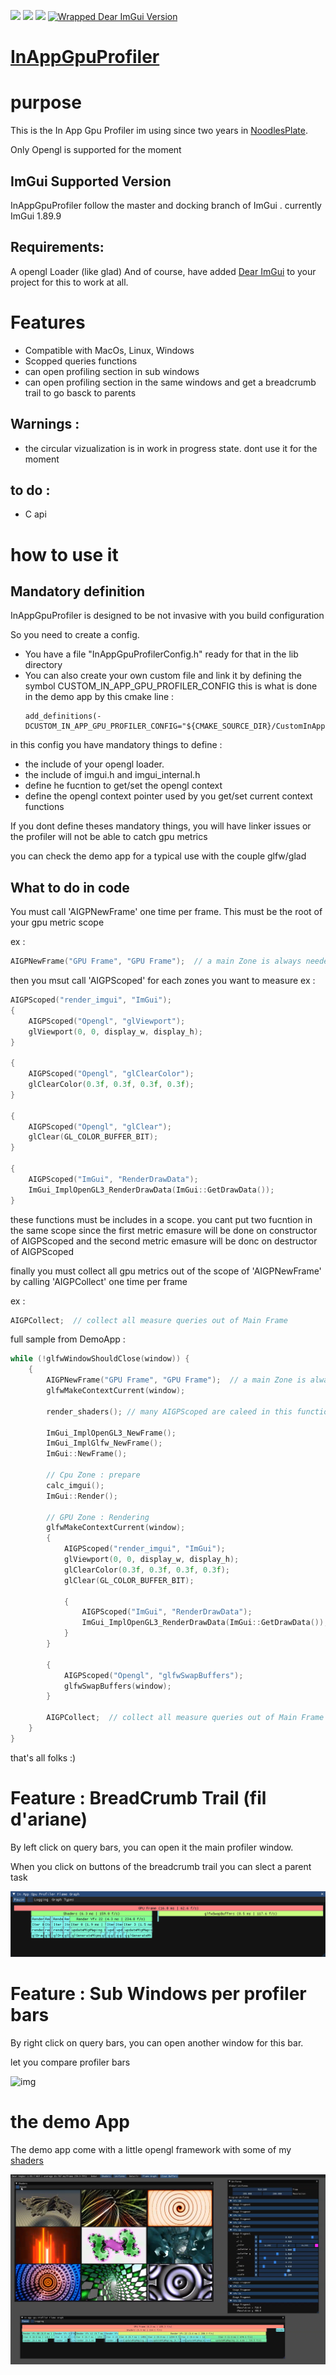 [<img src="https://github.com/aiekick/ImAppGpuProfiler/workflows/Win/badge.svg"/>](https://github.com/aiekick/ImAppGpuProfiler/actions?query=workflow%3AWin)
[<img src="https://github.com/aiekick/ImAppGpuProfiler/workflows/Linux/badge.svg"/>](https://github.com/aiekick/ImAppGpuProfiler/actions?query=workflow%3ALinux)
[<img src="https://github.com/aiekick/ImAppGpuProfiler/workflows/Osx/badge.svg"/>](https://github.com/aiekick/ImAppGpuProfiler/actions?query=workflow%3AOsx)
[![Wrapped Dear ImGui Version](https://img.shields.io/badge/Dear%20ImGui%20Version-1.89.9-blue.svg)](https://github.com/ocornut/imgui)

# [InAppGpuProfiler](https://github.com/aiekick/InAppGpuProfiler)

# purpose

This is the In App Gpu Profiler im using since two years in [NoodlesPlate](https://github.com/aiekick/NoodlesPlate).

Only Opengl is supported for the moment

## ImGui Supported Version

InAppGpuProfiler follow the master and docking branch of ImGui . currently ImGui 1.89.9

## Requirements:

A opengl Loader (like glad)
And of course, have added [Dear ImGui](https://github.com/ocornut/imgui) to your project for this to work at all.

# Features

- Compatible with MacOs, Linux, Windows
- Scopped queries functions
- can open profiling section in sub windows
- can open profiling section in the same windows and get a breadcrumb trail to go basck to parents

## Warnings : 
- the circular vizualization is in work in progress state. dont use it for the moment

## to do :
- C api

# how to use it

## Mandatory definition

InAppGpuProfiler is designed to be not invasive with you build configuration

So you need to create a config.

* You have a file "InAppGpuProfilerConfig.h" ready for that in the lib directory
* You can also create your own custom file and link it by defining the symbol CUSTOM_IN_APP_GPU_PROFILER_CONFIG
  this is what is done in the demo app by this cmake line :
  ```
  add_definitions(-DCUSTOM_IN_APP_GPU_PROFILER_CONFIG="${CMAKE_SOURCE_DIR}/CustomInAppGpuProfiler.h")
  ```

in this config you have mandatory things to define :
- the include of your opengl loader.
- the include of imgui.h and imgui_internal.h
- define he fucntion to get/set the opengl context
- define the opengl context pointer used by you get/set current context functions

If you dont define theses mandatory things, you will have linker issues or the profiler will not be able to catch gpu metrics

you can check the demo app for a typical use with the couple glfw/glad
 
## What to do in code

You must call 'AIGPNewFrame' one time per frame. 
This must be the root of your gpu metric scope

ex :
```cpp
AIGPNewFrame("GPU Frame", "GPU Frame");  // a main Zone is always needed                
```

then you msut call 'AIGPScoped' for each zones you want to measure
ex :
```cpp
AIGPScoped("render_imgui", "ImGui");
{
	AIGPScoped("Opengl", "glViewport");
	glViewport(0, 0, display_w, display_h);
}

{
	AIGPScoped("Opengl", "glClearColor");
	glClearColor(0.3f, 0.3f, 0.3f, 0.3f);
}

{
	AIGPScoped("Opengl", "glClear");
	glClear(GL_COLOR_BUFFER_BIT);
}

{
	AIGPScoped("ImGui", "RenderDrawData");
	ImGui_ImplOpenGL3_RenderDrawData(ImGui::GetDrawData());
}     
```

these functions must be includes in a scope.
you cant put two fucntion in the same scope
since the first metric emasure will be done on constructor of AIGPScoped
and the second metric emasure will be donc on destructor of AIGPScoped

finally you must collect all gpu metrics out of the scope of 'AIGPNewFrame' 
by calling 'AIGPCollect' one time per frame

ex :
```cpp
AIGPCollect;  // collect all measure queries out of Main Frame               
```

full sample from DemoApp :


```cpp 
while (!glfwWindowShouldClose(window)) {
	{
		AIGPNewFrame("GPU Frame", "GPU Frame");  // a main Zone is always needed
		glfwMakeContextCurrent(window);

		render_shaders(); // many AIGPScoped are caleed in this function

		ImGui_ImplOpenGL3_NewFrame();
		ImGui_ImplGlfw_NewFrame();
		ImGui::NewFrame();

		// Cpu Zone : prepare
		calc_imgui();
		ImGui::Render();

		// GPU Zone : Rendering
		glfwMakeContextCurrent(window);
		{
			AIGPScoped("render_imgui", "ImGui");
			glViewport(0, 0, display_w, display_h);
			glClearColor(0.3f, 0.3f, 0.3f, 0.3f);
			glClear(GL_COLOR_BUFFER_BIT);

			{
				AIGPScoped("ImGui", "RenderDrawData");
				ImGui_ImplOpenGL3_RenderDrawData(ImGui::GetDrawData());
			}
		}

		{
			AIGPScoped("Opengl", "glfwSwapBuffers");
			glfwSwapBuffers(window);
		}

		AIGPCollect;  // collect all measure queries out of Main Frame
	}
}      
```

that's all folks :)

# Feature : BreadCrumb Trail (fil d'ariane)

By left click on query bars, you can open it the main profiler window. 

When you click on buttons of the breadcrumb trail you can slect a parent task

![img](https://github.com/aiekick/InAppGpuProfiler/blob/DemoApp/doc/breadcrumbtrail.gif)

# Feature : Sub Windows per profiler bars

By right click on query bars, you can open another window for this bar. 

let you compare profiler bars

![img](https://github.com/aiekick/InAppGpuProfiler/blob/DemoApp/doc/sub_windows.gif)

# the demo App

The demo app come with a little opengl framework with some of my [shaders](https://www.shadertoy.com/user/aiekick)

![img](https://github.com/aiekick/InAppGpuProfiler/blob/DemoApp/doc/thumbnail.png)
